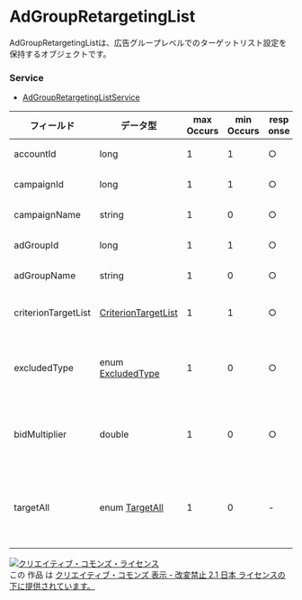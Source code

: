 # AdGroupRetargetingList
AdGroupRetargetingListは、広告グループレベルでのターゲットリスト設定を保持するオブジェクトです。

### Service
+ [AdGroupRetargetingListService](../services/AdGroupRetargetingListService.md)

| フィールド | データ型 | max<br>Occurs | min<br>Occurs | resp<br>onse | add | set | remove | 説明 | 
|---|---|---|---|---|---|---|---|---|
| accountId| long| 1| 1| ○| Ignore| Ignore| Ignore| アカウントIDです。 |
| campaignId| long| 1| 1| ○| Req| Req| Req| キャンペーンIDです。 |
| campaignName| string| 1| 0| ○| Ignore| Ignore| Ignore| キャンペーン名です。 |
| adGroupId| long| 1| 1| ○| Req| Req| Req| キャンペーンIDです。 |
| adGroupName| string| 1| 0| ○| Ignore| Ignore| Ignore| キャンペーン名です。 |
| criterionTargetList| <a href="./CriterionTargetList.md">CriterionTargetList</a>| 1| 1| ○| Req| Req| Req| ターゲットリストです。 |
| excludedType|enum <a href="./ExcludedType_AdGroupRetargetingList.md">ExcludedType</a>| 1| 0| ○| Opt| Opt| Req| 包含/追加設定です。<br>※Default値：INCLUDED |
| bidMultiplier| double| 1| 0| ○| Opt| Opt| Ignore| MaxCPC上昇値です。<br>※Default値：1.00 |
| targetAll|enum <a href="./TargetAll.md">TargetAll</a>| 1| 0| -| Ignore| Ignore| Ignore| 全ユーザの配信対象設定です。<br>※Default値：DEACTIVE |

<a rel="license" href="http://creativecommons.org/licenses/by-nd/2.1/jp/"><img alt="クリエイティブ・コモンズ・ライセンス" style="border-width:0" src="https://i.creativecommons.org/l/by-nd/2.1/jp/88x31.png" /></a><br />この 作品 は <a rel="license" href="http://creativecommons.org/licenses/by-nd/2.1/jp/">クリエイティブ・コモンズ 表示 - 改変禁止 2.1 日本 ライセンスの下に提供されています。</a>
